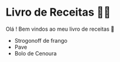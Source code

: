 # Livro de Receitas :man_cook:

Olá ! Bem vindos ao meu livro de receitas :wave:

- Strogonoff de frango
- Pave
- Bolo  de Cenoura​